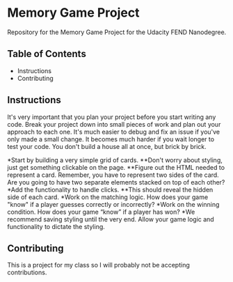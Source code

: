 # Memory Game Project
Repository for the Memory Game Project for the Udacity FEND Nanodegree.
## Table of Contents
* Instructions
* Contributing

## Instructions
It's very important that you plan your project before you start writing any code. Break your project down into small pieces of work and plan out your approach to each one. It's much easier to debug and fix an issue if you've only made a small change. It becomes much harder if you wait longer to test your code. You don't build a house all at once, but brick by brick.

*Start by building a very simple grid of cards.
**Don't worry about styling, just get something clickable on the page.
**Figure out the HTML needed to represent a card. Remember, you have to represent two sides of the card. Are you going to have two separate elements stacked on top of each other?
*Add the functionality to handle clicks.
**This should reveal the hidden side of each card.
*Work on the matching logic. How does your game "know" if a player guesses correctly or incorrectly?
*Work on the winning condition. How does your game “know” if a player has won?
*We recommend saving styling until the very end. Allow your game logic and functionality to dictate the styling.

## Contributing
This is a project for my class so I will probably not be accepting contributions.
